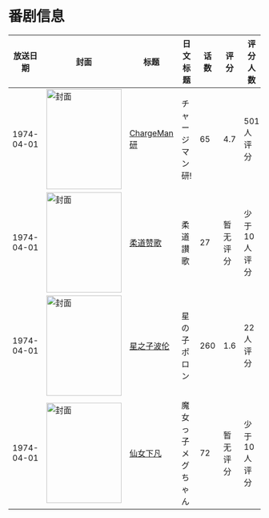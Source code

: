 # 番剧信息

|放送日期|封面|标题|日文标题|话数|评分|评分人数|
|---|---|---|---|---|---|---|
|1974-04-01|<img src="//lain.bgm.tv/pic/cover/c/b5/bc/16872_6n6I0.jpg" alt="封面" style="width:150px;height:200px;object-fit:cover;">|[ChargeMan研](https://bangumi.tv/subject/16872)|チャージマン研!|65|4.7|501人评分|
|1974-04-01|<img src="//lain.bgm.tv/pic/cover/c/c0/5d/188999_y5dYy.jpg" alt="封面" style="width:150px;height:200px;object-fit:cover;">|[柔道赞歌](https://bangumi.tv/subject/188999)|柔道讃歌|27|暂无评分|少于10人评分|
|1974-04-01|<img src="//lain.bgm.tv/pic/cover/c/ee/04/132153_n440p.jpg" alt="封面" style="width:150px;height:200px;object-fit:cover;">|[星之子波伦](https://bangumi.tv/subject/132153)|星の子ポロン|260|1.6|22人评分|
|1974-04-01|<img src="//lain.bgm.tv/pic/cover/c/69/21/60355_sr9Ss.jpg" alt="封面" style="width:150px;height:200px;object-fit:cover;">|[仙女下凡](https://bangumi.tv/subject/60355)|魔女っ子メグちゃん|72|暂无评分|少于10人评分|
